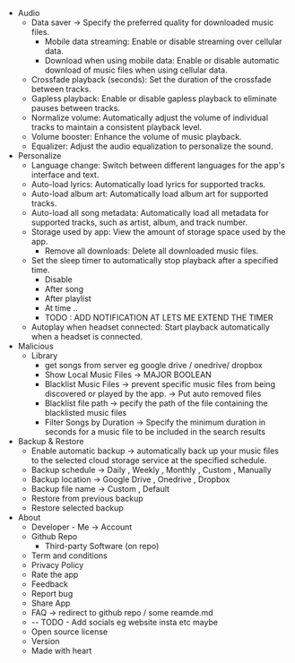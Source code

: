 - Audio
    - Data saver -> Specify the preferred quality for downloaded music files.
        - Mobile data streaming: Enable or disable streaming over cellular data.
        - Download when using mobile data: Enable or disable automatic download of music files when using cellular data.
    - Crossfade playback (seconds): Set the duration of the crossfade between tracks.
    - Gapless playback: Enable or disable gapless playback to eliminate pauses between tracks.
    - Normalize volume: Automatically adjust the volume of individual tracks to maintain a consistent playback level.
    - Volume booster: Enhance the volume of music playback.
    - Equalizer: Adjust the audio equalization to personalize the sound.
- Personalize
    - Language change: Switch between different languages for the app's interface and text.
    - Auto-load lyrics: Automatically load lyrics for supported tracks.
    - Auto-load album art: Automatically load album art for supported tracks.
    - Auto-load all song metadata: Automatically load all metadata for supported tracks, such as artist, album, and track number.
    - Storage used by app: View the amount of storage space used by the app.
        - Remove all downloads: Delete all downloaded music files.
    - Set the sleep timer to automatically stop playback after a specified time.
        - Disable
        - After song
        - After playlist
        - At time ..
        - TODO : ADD NOTIFICATION AT LETS ME EXTEND THE TIMER 
    - Autoplay when headset connected: Start playback automatically when a headset is connected.
- Malicious
    - Library
        - get songs from server eg google drive / onedrive/ dropbox
        - Show Local Music Files -> MAJOR BOOLEAN
        - Blacklist Music Files -> prevent specific music files from being discovered or played by the app.
            -> Put auto removed files 
        - Blacklist file path -> pecify the path of the file containing the blacklisted music files
        - Filter Songs by Duration -> Specify the minimum duration in seconds for a music file to be included in the search results
- Backup & Restore
    - Enable automatic backup ->  automatically back up your music files to the selected cloud storage service at the specified schedule.
    - Backup schedule -> Daily , Weekly , Monthly , Custom , Manually
    - Backup location -> Google Drive , Onedrive , Dropbox
    - Backup file name -> Custom , Default 
    - Restore from previous backup
    - Restore selected backup
- About
    - Developer - Me -> Account
    - Github Repo
        - Third-party Software (on repo)
    - Term and conditions
    - Privacy Policy
    - Rate the app
    - Feedback
    - Report bug
    - Share App
    - FAQ -> redirect to github repo / some reamde.md
    - -- TODO - Add socials eg website insta etc maybe
    - Open source license
    - Version
    - Made with heart